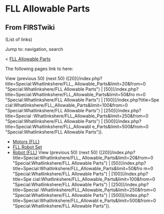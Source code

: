 # FLL Allowable Parts

## From FIRSTwiki

(List of links)

Jump to: navigation, search

< [FLL Allowable Parts](/index.php?title=FLL_Allowable_Parts&redirect=no "FLL Allowable Parts")

The following pages link to here:

View (previous 50) (next 50) ([20](/index.php?title=Special:Whatlinkshere/FLL_
Allowable_Parts&limit=20&from=0 "Special:Whatlinkshere/FLL Allowable Parts") | [50](/index.php?title=Special:Whatlinkshere/FLL_Allowable_Parts&limit=50&fro
m=0 "Special:Whatlinkshere/FLL Allowable Parts") | [100](/index.php?title=Spe
cial:Whatlinkshere/FLL_Allowable_Parts&limit=100&from=0 "Special:Whatlinkshere/FLL Allowable Parts") | [250](/index.php?title=Special
:Whatlinkshere/FLL_Allowable_Parts&limit=250&from=0 "Special:Whatlinkshere/FLL
Allowable Parts") | [500](/index.php?title=Special:Whatlinkshere/FLL_Allowabl
e_Parts&limit=500&from=0 "Special:Whatlinkshere/FLL Allowable Parts")).

- [Motors (FLL)](Motors_%28FLL%29 "Motors \(FLL\)")
- [FLL Robot Set](FLL_Robot_Set "FLL Robot Set")
- [Robot (FLL)](Robot_%28FLL%29 "Robot \(FLL\)") View (previous 50) (next 50) ([20](/index.php?title=Special:Whatlinkshere/FLL_
  Allowable_Parts&limit=20&from=0 "Special:Whatlinkshere/FLL Allowable Parts") | [50](/index.php?title=Special:Whatlinkshere/FLL_Allowable_Parts&limit=50&fro
  m=0 "Special:Whatlinkshere/FLL Allowable Parts") | [100](/index.php?title=Spe
  cial:Whatlinkshere/FLL_Allowable_Parts&limit=100&from=0 "Special:Whatlinkshere/FLL Allowable Parts") | [250](/index.php?title=Special
  :Whatlinkshere/FLL_Allowable_Parts&limit=250&from=0 "Special:Whatlinkshere/FLL
  Allowable Parts") | [500](/index.php?title=Special:Whatlinkshere/FLL_Allowabl
  e_Parts&limit=500&from=0 "Special:Whatlinkshere/FLL Allowable Parts")).
